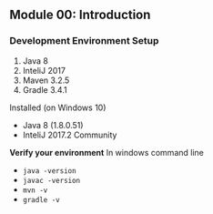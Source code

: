## Module 00: Introduction

### Development Environment Setup
1. Java 8
2. InteliJ 2017
3. Maven 3.2.5
4. Gradle 3.4.1

Installed (on Windows 10)
+ Java 8 (1.8.0.51)
+ InteliJ 2017.2 Community

**Verify your environment**
In windows command line
+ `java -version`
+ `javac -version`
+ `mvn -v`
+ `gradle -v`

